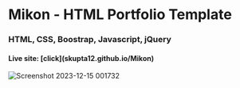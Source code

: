 <h1>Mikon - HTML Portfolio Template</h1>
<h3>HTML, CSS, Boostrap, Javascript, jQuery</h3>

<h4>Live site: [click](skupta12.github.io/Mikon)</h4>

![Screenshot 2023-12-15 001732](https://github.com/skupta12/Mikon/assets/89469062/b102692c-545f-4fab-a47f-7ede88ae1c1b)
